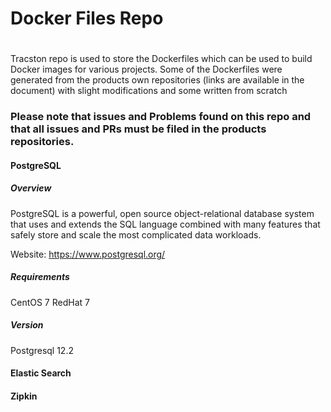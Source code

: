 # Docker Files Repo
#

Tracston repo is used to store the Dockerfiles which can be used to build Docker images for various projects. Some of the Dockerfiles were generated from the products own
repositories (links are available in the document) with slight modifications and some written from scratch

### Please note that issues and Problems found on this repo and that all issues and PRs must be filed in the products repositories. 


#### PostgreSQL
##### Overview
PostgreSQL is a powerful, open source object-relational database system that uses and extends the SQL language combined with many features that safely store and scale the most complicated data workloads. 

Website: https://www.postgresql.org/

##### Requirements
CentOS 7
RedHat 7

##### Version
Postgresql 12.2


#### Elastic Search


#### Zipkin



